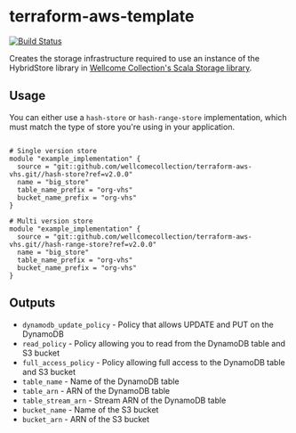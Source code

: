 # terraform-aws-template

[![Build Status](https://travis-ci.org/wellcomecollection/{terraform_module_name}.svg?branch=master)](https://travis-ci.org/wellcomecollection/terraform-aws-vhs)

Creates the storage infrastructure required to use an instance of the HybridStore library in
[Wellcome Collection's Scala Storage library][scala_storage_repo].

## Usage

You can either use a `hash-store` or `hash-range-store` implementation, which must
match the type of store you're using in your application.


```hcl2

# Single version store
module "example_implementation" {
  source = "git::github.com/wellcomecollection/terraform-aws-vhs.git//hash-store?ref=v2.0.0"
  name = "big_store"
  table_name_prefix = "org-vhs"
  bucket_name_prefix = "org-vhs"
}

# Multi version store
module "example_implementation" {
  source = "git::github.com/wellcomecollection/terraform-aws-vhs.git//hash-range-store?ref=v2.0.0"
  name = "big_store"
  table_name_prefix = "org-vhs"
  bucket_name_prefix = "org-vhs"
}

```

## Outputs
- `dynamodb_update_policy` - Policy that allows UPDATE and PUT on the DynamoDB
- `read_policy` - Policy allowing you to read from the DynamoDB table and S3 bucket
- `full_access_policy` - Policy allowing full access to the DynamoDB table and S3 bucket
- `table_name` - Name of the DynamoDB table
- `table_arn` - ARN of the DynamoDB table
- `table_stream_arn` - Stream ARN of the DynamoDB table
- `bucket_name` - Name of the S3 bucket
- `bucket_arn` - ARN of the S3 bucket

[scala_storage_repo]: https://github.com/wellcometrust/scala-storage